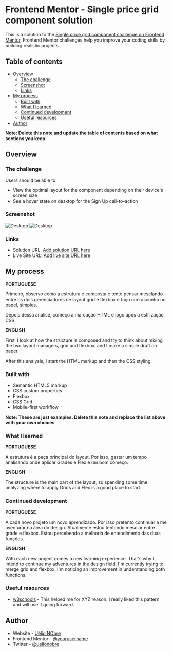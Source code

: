 # Frontend Mentor - Single price grid component solution

This is a solution to the [Single price grid component challenge on Frontend Mentor](https://www.frontendmentor.io/challenges/single-price-grid-component-5ce41129d0ff452fec5abbbc). Frontend Mentor challenges help you improve your coding skills by building realistic projects. 

## Table of contents

- [Overview](#overview)
  - [The challenge](#the-challenge)
  - [Screenshot](#screenshot)
  - [Links](#links)
- [My process](#my-process)
  - [Built with](#built-with)
  - [What I learned](#what-i-learned)
  - [Continued development](#continued-development)
  - [Useful resources](#useful-resources)
- [Author](#author)

**Note: Delete this note and update the table of contents based on what sections you keep.**

## Overview

### The challenge

Users should be able to:

- View the optimal layout for the component depending on their device's screen size
- See a hover state on desktop for the Sign Up call-to-action

### Screenshot

![Desktop](./screenshot-desktop.png)
![Desktop](./screenshot-mobile.png)

### Links

- Solution URL: [Add solution URL here](https://github.com/UelioNobre/portfolio-single-price-grid-component)
- Live Site URL: [Add live site URL here](https://uelionobre.github.io/portfolio-single-price-grid-component/)

## My process

__PORTUGUESE__

Primeiro, observo como a estrutura é composta e tento pensar mesclando entre os dois gerenciadores de layout grid e flexbox e faço um rascunho no papel, simples.

Depois dessa análise, começo a marcação HTML e logo após a estilização CSS.

__ENGLISH__

First, I look at how the structure is composed and try to think about mixing the two layout managers, grid and flexbox, and I make a simple draft on paper.

After this analysis, I start the HTML markup and then the CSS styling.

### Built with

- Semantic HTML5 markup
- CSS custom properties
- Flexbox
- CSS Grid
- Mobile-first workflow

**Note: These are just examples. Delete this note and replace the list above with your own choices**

### What I learned

__PORTUGUESE__

A estrutura é a peça principal do layout. Por isso, gastar um tempo analisando onde aplicar Grades e Flex é um bom começo.

__ENGLISH__

The structure is the main part of the layout, so spending some time analyzing where to apply Grids and Flex is a good place to start.

### Continued development

__PORTUGUESE__

A cada novo projeto um novo aprendizado. Por isso pretento continuar a me aventurar na área do design. Atualmente estou tentando mesclar entre grade e flexbox. Estou percebendo a melhoria de entendimento das duas funções.

__ENGLISH__

With each new project comes a new learning experience. That's why I intend to continue my adventures in the design field. I'm currently trying to merge grid and flexbox. I'm noticing an improvement in understanding both functions.

### Useful resources

- [w3schools](https://www.w3schools.com/css/) - This helped me for XYZ reason. I really liked this pattern and will use it going forward.

## Author

- Website - [Uélio NObre](https://github.com/UelioNobre/)
- Frontend Mentor - [@yourusername](https://www.frontendmentor.io/profile/UelioNobre)
- Twitter - [@uelionobre](https://www.twitter.com/UelioNobre)
